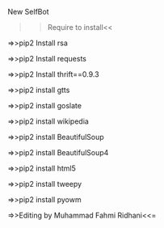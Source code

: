 New SelfBot

>>Require to install<<

=>>pip2 Install rsa

=>>pip2 Install requests

=>>pip2 Install thrift==0.9.3

=>>pip2 install gtts

=>>pip2 install goslate 

=>>pip2 install wikipedia 

=>>pip2 install BeautifulSoup

=>>pip2 install BeautifulSoup4

=>>pip2 install html5

=>>pip2 install tweepy

=>>pip2 install pyowm

=>>Editing by Muhammad Fahmi Ridhani<<=
